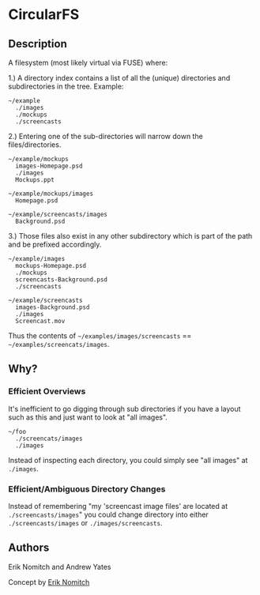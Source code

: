 # CircularFS

## Description

A filesystem (most likely virtual via FUSE) where:

1.) A directory index contains a list of all the (unique) directories and subdirectories in the tree.  Example:

```
~/example
  ./images
  ./mockups
  ./screencasts
```
  
2.) Entering one of the sub-directories will narrow down the files/directories.

```
~/example/mockups
  images-Homepage.psd
  ./images
  Mockups.ppt

~/example/mockups/images
  Homepage.psd
  
~/example/screencasts/images
  Background.psd
```

3.) Those files also exist in any other subdirectory which is part of the path and be prefixed accordingly.

```
~/example/images
  mockups-Homepage.psd
  ./mockups
  screencasts-Background.psd
  ./screencasts

~/example/screencasts
  images-Background.psd
  ./images
  Screencast.mov
```

Thus the contents of `~/examples/images/screencasts` == `~/examples/screencats/images`.

## Why?

### Efficient Overviews
It's inefficient to go digging through sub directories if you have a layout such as this and just want to look at "all images".

```
~/foo
  ./screencats/images
  ./images
```

Instead of inspecting each directory, you could simply see "all images" at `./images`.

### Efficient/Ambiguous Directory Changes

Instead of remembering "my 'screencast image files' are located at `./screencasts/images`" you could change directory into either `./screencasts/images` or `./images/screencasts`.

## Authors

Erik Nomitch and Andrew Yates

Concept by [Erik Nomitch](http://eriknomitch.com)

